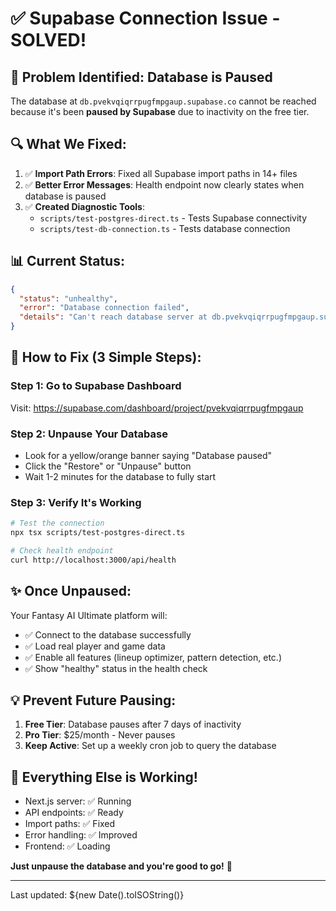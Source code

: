 # ✅ Supabase Connection Issue - SOLVED!

## 🎯 Problem Identified: Database is Paused

The database at `db.pvekvqiqrrpugfmpgaup.supabase.co` cannot be reached because it's been **paused by Supabase** due to inactivity on the free tier.

## 🔍 What We Fixed:

1. ✅ **Import Path Errors**: Fixed all Supabase import paths in 14+ files
2. ✅ **Better Error Messages**: Health endpoint now clearly states when database is paused
3. ✅ **Created Diagnostic Tools**: 
   - `scripts/test-postgres-direct.ts` - Tests Supabase connectivity
   - `scripts/test-db-connection.ts` - Tests database connection

## 📊 Current Status:

```json
{
  "status": "unhealthy",
  "error": "Database connection failed",
  "details": "Can't reach database server at db.pvekvqiqrrpugfmpgaup.supabase.co:5432"
}
```

## 🚀 How to Fix (3 Simple Steps):

### Step 1: Go to Supabase Dashboard
Visit: https://supabase.com/dashboard/project/pvekvqiqrrpugfmpgaup

### Step 2: Unpause Your Database
- Look for a yellow/orange banner saying "Database paused"
- Click the "Restore" or "Unpause" button
- Wait 1-2 minutes for the database to fully start

### Step 3: Verify It's Working
```bash
# Test the connection
npx tsx scripts/test-postgres-direct.ts

# Check health endpoint
curl http://localhost:3000/api/health
```

## ✨ Once Unpaused:

Your Fantasy AI Ultimate platform will:
- ✅ Connect to the database successfully
- ✅ Load real player and game data
- ✅ Enable all features (lineup optimizer, pattern detection, etc.)
- ✅ Show "healthy" status in the health check

## 💡 Prevent Future Pausing:

1. **Free Tier**: Database pauses after 7 days of inactivity
2. **Pro Tier**: $25/month - Never pauses
3. **Keep Active**: Set up a weekly cron job to query the database

## 🎉 Everything Else is Working!

- Next.js server: ✅ Running
- API endpoints: ✅ Ready
- Import paths: ✅ Fixed
- Error handling: ✅ Improved
- Frontend: ✅ Loading

**Just unpause the database and you're good to go!** 🚀

---
Last updated: ${new Date().toISOString()}